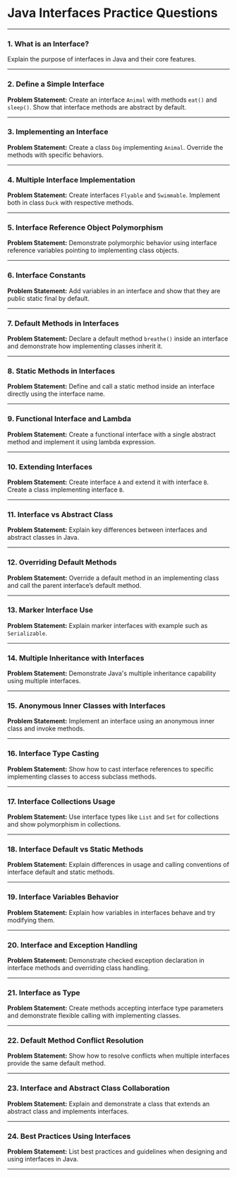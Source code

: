 # Java Interfaces Practice Questions


***

### 1. What is an Interface?

Explain the purpose of interfaces in Java and their core features.

***

### 2. Define a Simple Interface

**Problem Statement:**
Create an interface `Animal` with methods `eat()` and `sleep()`. Show that interface methods are abstract by default.

***

### 3. Implementing an Interface

**Problem Statement:**
Create a class `Dog` implementing `Animal`. Override the methods with specific behaviors.

***

### 4. Multiple Interface Implementation

**Problem Statement:**
Create interfaces `Flyable` and `Swimmable`. Implement both in class `Duck` with respective methods.

***

### 5. Interface Reference Object Polymorphism

**Problem Statement:**
Demonstrate polymorphic behavior using interface reference variables pointing to implementing class objects.

***

### 6. Interface Constants

**Problem Statement:**
Add variables in an interface and show that they are public static final by default.

***

### 7. Default Methods in Interfaces

**Problem Statement:**
Declare a default method `breathe()` inside an interface and demonstrate how implementing classes inherit it.

***

### 8. Static Methods in Interfaces

**Problem Statement:**
Define and call a static method inside an interface directly using the interface name.

***

### 9. Functional Interface and Lambda

**Problem Statement:**
Create a functional interface with a single abstract method and implement it using lambda expression.

***

### 10. Extending Interfaces

**Problem Statement:**
Create interface `A` and extend it with interface `B`. Create a class implementing interface `B`.

***

### 11. Interface vs Abstract Class

**Problem Statement:**
Explain key differences between interfaces and abstract classes in Java.

***

### 12. Overriding Default Methods

**Problem Statement:**
Override a default method in an implementing class and call the parent interface’s default method.

***

### 13. Marker Interface Use

**Problem Statement:**
Explain marker interfaces with example such as `Serializable`.

***

### 14. Multiple Inheritance with Interfaces

**Problem Statement:**
Demonstrate Java's multiple inheritance capability using multiple interfaces.

***

### 15. Anonymous Inner Classes with Interfaces

**Problem Statement:**
Implement an interface using an anonymous inner class and invoke methods.

***

### 16. Interface Type Casting

**Problem Statement:**
Show how to cast interface references to specific implementing classes to access subclass methods.

***

### 17. Interface Collections Usage

**Problem Statement:**
Use interface types like `List` and `Set` for collections and show polymorphism in collections.

***

### 18. Interface Default vs Static Methods

**Problem Statement:**
Explain differences in usage and calling conventions of interface default and static methods.

***

### 19. Interface Variables Behavior

**Problem Statement:**
Explain how variables in interfaces behave and try modifying them.

***

### 20. Interface and Exception Handling

**Problem Statement:**
Demonstrate checked exception declaration in interface methods and overriding class handling.

***

### 21. Interface as Type

**Problem Statement:**
Create methods accepting interface type parameters and demonstrate flexible calling with implementing classes.

***

### 22. Default Method Conflict Resolution

**Problem Statement:**
Show how to resolve conflicts when multiple interfaces provide the same default method.

***

### 23. Interface and Abstract Class Collaboration

**Problem Statement:**
Explain and demonstrate a class that extends an abstract class and implements interfaces.

***

### 24. Best Practices Using Interfaces

**Problem Statement:**
List best practices and guidelines when designing and using interfaces in Java.

***
